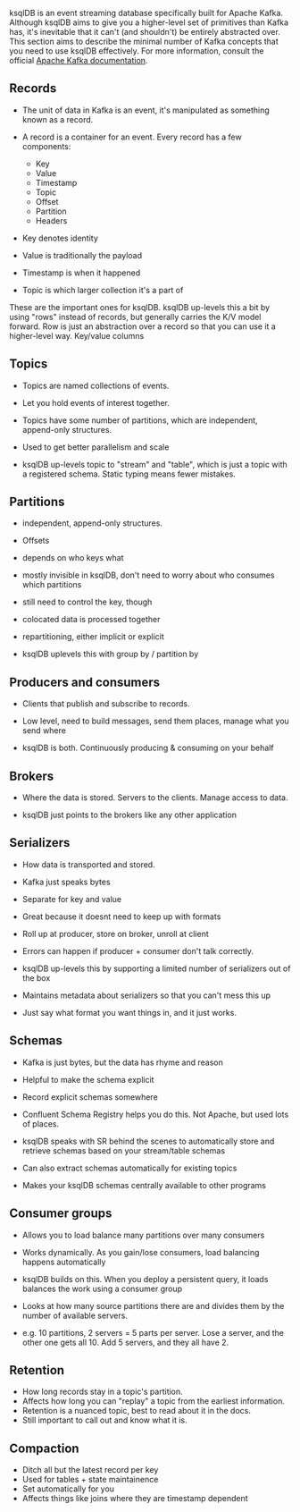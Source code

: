 ksqlDB is an event streaming database specifically built for Apache Kafka. Although ksqlDB aims to give you a higher-level set of primitives than Kafka has, it's inevitable that it can't (and shouldn't) be entirely abstracted over. This section aims to describe the minimal number of Kafka concepts that you need to use ksqlDB effectively. For more information, consult the official [Apache Kafka documentation](https://kafka.apache.org/documentation/).

## Records

- The unit of data in Kafka is an event, it's manipulated as something known as a record.
- A record is a container for an event. Every record has a few components:
  - Key
  - Value
  - Timestamp
  - Topic
  - Offset
  - Partition
  - Headers

- Key denotes identity
- Value is traditionally the payload
- Timestamp is when it happened
- Topic is which larger collection it's a part of

These are the important ones for ksqlDB. ksqlDB up-levels this a bit by using "rows" instead of records, but generally carries the K/V model forward. Row is just an abstraction over a record so that you can use it a higher-level way. Key/value columns

## Topics

- Topics are named collections of events.
- Let you hold events of interest together.
- Topics have some number of partitions, which are independent, append-only structures.
- Used to get better parallelism and scale

- ksqlDB up-levels topic to "stream" and "table", which is just a topic with a registered schema. Static typing means fewer mistakes.

## Partitions

- independent, append-only structures.
- Offsets
- depends on who keys what
- mostly invisible in ksqlDB, don't need to worry about who consumes which partitions

- still need to control the key, though
- colocated data is processed together
- repartitioning, either implicit or explicit

- ksqlDB uplevels this with group by / partition by

## Producers and consumers

- Clients that publish and subscribe to records.
- Low level, need to build messages, send them places, manage what you send where

- ksqlDB is both. Continuously producing & consuming on your behalf

## Brokers

- Where the data is stored. Servers to the clients. Manage access to data.

- ksqlDB just points to the brokers like any other application

## Serializers

- How data is transported and stored.
- Kafka just speaks bytes
- Separate for key and value
- Great because it doesnt need to keep up with formats
- Roll up at producer, store on broker, unroll at client
- Errors can happen if producer + consumer don't talk correctly.

- ksqlDB up-levels this by supporting a limited number of serializers out of the box
- Maintains metadata about serializers so that you can't mess this up
- Just say what format you want things in, and it just works.

## Schemas

- Kafka is just bytes, but the data has rhyme and reason
- Helpful to make the schema explicit
- Record explicit schemas somewhere
- Confluent Schema Registry helps you do this. Not Apache, but used lots of places.

- ksqlDB speaks with SR behind the scenes to automatically store and retrieve schemas based on your stream/table schemas
- Can also extract schemas automatically for existing topics
- Makes your ksqlDB schemas centrally available to other programs

## Consumer groups

- Allows you to load balance many partitions over many consumers
- Works dynamically. As you gain/lose consumers, load balancing happens automatically

- ksqlDB builds on this. When you deploy a persistent query, it loads balances the work using a consumer group
- Looks at how many source partitions there are and divides them by the number of available servers.
- e.g. 10 partitions, 2 servers = 5 parts per server. Lose a server, and the other one gets all 10. Add 5 servers, and they all have 2.

## Retention

- How long records stay in a topic's partition.
- Affects how long you can "replay" a topic from the earliest information.
- Retention is a nuanced topic, best to read about it in the docs.
- Still important to call out and know what it is.

## Compaction

- Ditch all but the latest record per key
- Used for tables + state maintainence
- Set automatically for you
- Affects things like joins where they are timestamp dependent
